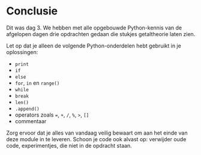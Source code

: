 # Conclusie

Dit was dag 3. We hebben met alle opgebouwde Python-kennis van de afgelopen dagen drie opdrachten gedaan die stukjes getaltheorie laten zien.

Let op dat je alleen de volgende Python-onderdelen hebt gebruikt in je oplossingen:

- `print`
- `if`
- `else`
- `for`, `in` en `range()`
- `while`
- `break`
- `len()`
- `.append()`
- operators zoals `=`, `+`, `/`, `%`, `>`, `[]`
- commentaar

Zorg ervoor dat je alles van vandaag veilig bewaart om aan het einde van deze module in te leveren. Schoon je code ook alvast op: verwijder oude code, experimentjes, die niet in de opdracht staan.

